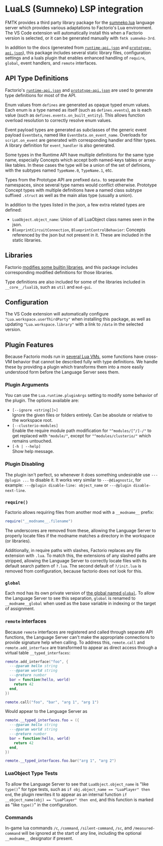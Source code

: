 # LuaLS (Sumneko) LSP integration

FMTK provides a third party library package for the [sumneko.lua](https://marketplace.visualstudio.com/items?itemName=sumneko.lua) language server which provides various adaptations to Factorio's Lua environment. The VS Code extension will automatically install this when a Factorio version is selected, or it can be generated manually with `fmtk sumneko-3rd`.

In addition to the docs (generated from [`runtime-api.json`](https://lua-api.factorio.com/latest/auxiliary/json-docs-runtime.html) and [`prototype-api.json`](https://lua-api.factorio.com/latest/auxiliary/json-docs-prototype.html)), this package includes several static library files, configuration settings and a luals plugin that enables enhanced handling of `require`, `global`, event handlers, and `remote` interfaces.

## API Type Definitions

Factorio's [`runtime-api.json`](https://lua-api.factorio.com/latest/auxiliary/json-docs-runtime.html) and [`prototype-api.json`](https://lua-api.factorio.com/latest/auxiliary/json-docs-prototype.html) are used to generate type definitions for most of the API.

Enum values from `defines` are generated as opaque typed enum values. Each enum is a type named as itself (such as `defines.events`), as is each value (such as `defines.events.on_built_entity`). This allows function overload resolution to correctly resolve enum values.

Event payload types are generated as subclasses of the generic event payload `EventData`, named like `EventData.on_event_name`. Overloads for `script.on_event` are generated with corresponding handler and filter types. A library definition for `event_handler` is also generated.

Some types in the Runtime API have multiple definitions for the same type name, especially Concepts which accept both named-keys tables or array-like tables. In these cases the type will be a union of the set of definions, with the subtypes named `TypeName.0`, `TypeName.1`, etc.

Types from the Prototype API are prefixed `data.` to separate the namespaces, since several type names would conflict otherwise. Prototype Concept types with multiple definitions have a named class subtype suffixed `.struct` as well as the main alias type (usually a union).

In addition to the types listed in the json, a few extra related types are defined:
 * `LuaObject.object_name`: Union of all LuaObject class names seen in the json.
 * `BlueprintCircuitConnection`, `BlueprintControlBehavior`: Concepts referenced by the json but not present in it. These are included in the static libraries.

## Libraries

Factorio [modifies some builtin libraries](https://lua-api.factorio.com/latest/auxiliary/libraries.html), and this package includes corresponding modified definitions for those libraries.

Type definitions are also included for some of the libraries included in `__core__/lualib`, such as `util` and `mod-gui`.

## Configuration

The VS Code extension will automatically configure `"Lua.workspace.userThirdParty"` when installing this package, as well as updating `"Lua.workspace.library"` with a link to `/data` in the selected version.

## Plugin Features

Because Factorio mods run in [several Lua VMs](https://lua-api.factorio.com/latest/auxiliary/data-lifecycle.html), some functions have cross-VM behavior that cannot be described fully with type definitions. We handle these by providing a plugin which transforms them into a more easily understood form before the Language Server sees them.

### Plugin Arguments

You can use the `Lua.runtime.pluginArgs` setting to modify some behavior of the plugin. The options available are:

- `[--ignore <string[]>]`\
  Ignore the given files or folders entirely.
  Can be absolute or relative to the workspace root.
- `[--clusterio-modules]`\
  Enable the require module path modification for
  `"^modules/[^/]-/"` to get replaced with `"module/"`,
  except for `"^modules/clusterio/"` which remains untouched.
- `[-h | --help]`\
  Show help message.

### Plugin Disabling

The plugin isn't perfect, so whenever it does something undesirable use `---@plugin ...` to disable it. It works very similar to `---@diagnostic`, for example: `---@plugin disable-line: object_name` or `---@plugin disable-next-line`.

### `require()`

Factorio allows requiring files from another mod with a `__modname__` prefix:
```lua
require("__modname__.filename")
```

The underscores are removed from these, allowing the Language Server to properly locate files if the modname matches a directory in the workspace (or libraries).

Additionally, in require paths with slashes, Factorio replaces any file extension with `.lua`. To match this, the extensions of any slashed paths are stripped, allowing the Language Server to correctly locate files with its default search pattern of `?.lua`. The second default of `?/init.lua` is removed from configuration, because factorio does not look for this.

### `global`

Each mod has its own private version of [the global named `global`](https://lua-api.factorio.com/latest/auxiliary/global.html). To allow the Language Server to see this separation, `global` is renamed to `__modname__global` when used as the base variable in indexing or the target of assignment.

### `remote` interfaces

Because `remote` interfaces are registered and called through separate API functions, the Language Server can't make the appropriate connections to provide signature help when calling. To address this, `remote.call` and `remote.add_interface` are transformed to appear as direct access through a virtual table `__typed_interfaces`:

```lua
remote.add_interface("foo", {
  ---@param hello string
  ---@param world string
  ---@return number
  bar = function(hello, world)
    return 42
  end,
})

remote.call("foo", "bar", "arg 1", "arg 1")
```
Would appear to the Language Server as
```lua
remote.__typed_interfaces.foo = ({
  ---@param hello string
  ---@param world string
  ---@return number
  bar = function(hello, world)
    return 42
  end,
})

remote.__typed_interfaces.foo.bar("arg 1", "arg 2")
```

### LuaObject Type Tests

To allow the Language Server to see that `LuaObject.object_name` is "like `type()`" for type tests, such as `if obj.object_name == "LuaPlayer" then end`, the plugin rewrites it to appear as an internal function `if __object_name(obj) == "LuaPlayer" then end`, and this function is marked as "like `type()`" in the configuration.

### Commands

In-game lua commands `/c`, `/command`, `/silent-command`, `/sc`, and `/measured-command` will be ignored at the start of any line, including the optional `__modname__` designator if present.
